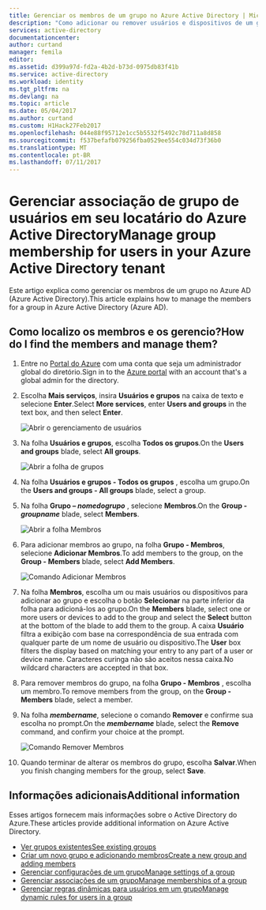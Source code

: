 ```yaml
---
title: Gerenciar os membros de um grupo no Azure Active Directory | Microsoft Docs
description: "Como adicionar ou remover usuários e dispositivos de um grupo no Azure Active Directory"
services: active-directory
documentationcenter: 
author: curtand
manager: femila
editor: 
ms.assetid: d399a97d-fd2a-4b2d-b73d-0975db83f41b
ms.service: active-directory
ms.workload: identity
ms.tgt_pltfrm: na
ms.devlang: na
ms.topic: article
ms.date: 05/04/2017
ms.author: curtand
ms.custom: H1Hack27Feb2017
ms.openlocfilehash: 044e88f95712e1cc5b5532f5492c78d711a8d858
ms.sourcegitcommit: f537befafb079256fba0529ee554c034d73f36b0
ms.translationtype: MT
ms.contentlocale: pt-BR
ms.lasthandoff: 07/11/2017
---
```

# <a name="manage-group-membership-for-users-in-your-azure-active-directory-tenant"></a><span data-ttu-id="6cf8a-103">Gerenciar associação de grupo de usuários em seu locatário do Azure Active Directory</span><span class="sxs-lookup"><span data-stu-id="6cf8a-103">Manage group membership for users in your Azure Active Directory tenant</span></span>
<span data-ttu-id="6cf8a-104">Este artigo explica como gerenciar os membros de um grupo no Azure AD (Azure Active Directory).</span><span class="sxs-lookup"><span data-stu-id="6cf8a-104">This article explains how to manage the members for a group in Azure Active Directory (Azure AD).</span></span>

## <a name="how-do-i-find-the-members-and-manage-them"></a><span data-ttu-id="6cf8a-105">Como localizo os membros e os gerencio?</span><span class="sxs-lookup"><span data-stu-id="6cf8a-105">How do I find the members and manage them?</span></span>
1. <span data-ttu-id="6cf8a-106">Entre no [Portal do Azure](https://portal.azure.com) com uma conta que seja um administrador global do diretório.</span><span class="sxs-lookup"><span data-stu-id="6cf8a-106">Sign in to the [Azure portal](https://portal.azure.com) with an account that's a global admin for the directory.</span></span>
2. <span data-ttu-id="6cf8a-107">Escolha **Mais serviços**, insira **Usuários e grupos** na caixa de texto e selecione **Enter**.</span><span class="sxs-lookup"><span data-stu-id="6cf8a-107">Select **More services**, enter **Users and groups** in the text box, and then select **Enter**.</span></span>

   ![Abrir o gerenciamento de usuários](./media/active-directory-groups-members-azure-portal/search-user-management.png)
3. <span data-ttu-id="6cf8a-109">Na folha **Usuários e grupos**, escolha **Todos os grupos**.</span><span class="sxs-lookup"><span data-stu-id="6cf8a-109">On the **Users and groups** blade, select **All groups**.</span></span>

   ![Abrir a folha de grupos](./media/active-directory-groups-members-azure-portal/view-groups-blade.png)
4. <span data-ttu-id="6cf8a-111">Na folha **Usuários e grupos - Todos os grupos** , escolha um grupo.</span><span class="sxs-lookup"><span data-stu-id="6cf8a-111">On the **Users and groups - All groups** blade, select a group.</span></span>
5. <span data-ttu-id="6cf8a-112">Na folha **Grupo – *nomedogrupo*** , selecione **Membros**.</span><span class="sxs-lookup"><span data-stu-id="6cf8a-112">On the **Group - *groupname*** blade, select **Members**.</span></span>

   ![Abrir a folha Membros](./media/active-directory-groups-members-azure-portal/view-group-members.png)
6. <span data-ttu-id="6cf8a-114">Para adicionar membros ao grupo, na folha **Grupo - Membros**, selecione **Adicionar Membros**.</span><span class="sxs-lookup"><span data-stu-id="6cf8a-114">To add members to the group, on the **Group - Members** blade, select **Add Members**.</span></span>

   ![Comando Adicionar Membros](./media/active-directory-groups-members-azure-portal/add-group-members-command.png)
7. <span data-ttu-id="6cf8a-116">Na folha **Membros**, escolha um ou mais usuários ou dispositivos para adicionar ao grupo e escolha o botão **Selecionar** na parte inferior da folha para adicioná-los ao grupo.</span><span class="sxs-lookup"><span data-stu-id="6cf8a-116">On the **Members** blade, select one or more users or devices to add to the group and select the **Select** button at the bottom of the blade to add them to the group.</span></span> <span data-ttu-id="6cf8a-117">A caixa **Usuário** filtra a exibição com base na correspondência de sua entrada com qualquer parte de um nome de usuário ou dispositivo.</span><span class="sxs-lookup"><span data-stu-id="6cf8a-117">The **User** box filters the display based on matching your entry to any part of a user or device name.</span></span> <span data-ttu-id="6cf8a-118">Caracteres curinga não são aceitos nessa caixa.</span><span class="sxs-lookup"><span data-stu-id="6cf8a-118">No wildcard characters are accepted in that box.</span></span>
8. <span data-ttu-id="6cf8a-119">Para remover membros do grupo, na folha **Grupo - Membros** , escolha um membro.</span><span class="sxs-lookup"><span data-stu-id="6cf8a-119">To remove members from the group, on the **Group - Members** blade, select a member.</span></span>
9. <span data-ttu-id="6cf8a-120">Na folha ***membername***, selecione o comando **Remover** e confirme sua escolha no prompt.</span><span class="sxs-lookup"><span data-stu-id="6cf8a-120">On the ***membername*** blade, select the **Remove** command, and confirm your choice at the prompt.</span></span>

   ![Comando Remover Membros](./media/active-directory-groups-members-azure-portal/remove-group-members-command.png)
10. <span data-ttu-id="6cf8a-122">Quando terminar de alterar os membros do grupo, escolha **Salvar**.</span><span class="sxs-lookup"><span data-stu-id="6cf8a-122">When you finish changing members for the group, select **Save**.</span></span>

## <a name="additional-information"></a><span data-ttu-id="6cf8a-123">Informações adicionais</span><span class="sxs-lookup"><span data-stu-id="6cf8a-123">Additional information</span></span>
<span data-ttu-id="6cf8a-124">Esses artigos fornecem mais informações sobre o Active Directory do Azure.</span><span class="sxs-lookup"><span data-stu-id="6cf8a-124">These articles provide additional information on Azure Active Directory.</span></span>

* [<span data-ttu-id="6cf8a-125">Ver grupos existentes</span><span class="sxs-lookup"><span data-stu-id="6cf8a-125">See existing groups</span></span>](active-directory-groups-view-azure-portal.md)
* [<span data-ttu-id="6cf8a-126">Criar um novo grupo e adicionando membros</span><span class="sxs-lookup"><span data-stu-id="6cf8a-126">Create a new group and adding members</span></span>](active-directory-groups-create-azure-portal.md)
* [<span data-ttu-id="6cf8a-127">Gerenciar configurações de um grupo</span><span class="sxs-lookup"><span data-stu-id="6cf8a-127">Manage settings of a group</span></span>](active-directory-groups-settings-azure-portal.md)
* [<span data-ttu-id="6cf8a-128">Gerenciar associações de um grupo</span><span class="sxs-lookup"><span data-stu-id="6cf8a-128">Manage memberships of a group</span></span>](active-directory-groups-membership-azure-portal.md)
* [<span data-ttu-id="6cf8a-129">Gerenciar regras dinâmicas para usuários em um grupo</span><span class="sxs-lookup"><span data-stu-id="6cf8a-129">Manage dynamic rules for users in a group</span></span>](active-directory-groups-dynamic-membership-azure-portal.md)
